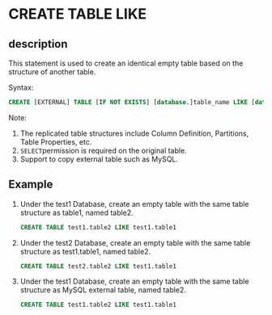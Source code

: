# CREATE TABLE LIKE

## description

This statement is used to create an identical empty table based on the structure of another table.

Syntax:

```sql
CREATE [EXTERNAL] TABLE [IF NOT EXISTS] [database.]table_name LIKE [database.]table_name
```

Note:

1. The replicated table structures include Column Definition, Partitions, Table Properties, etc.
2. `SELECT`permission is required on the original table.
3. Support to copy external table such as MySQL.

## Example

1. Under the test1 Database, create an empty table with the same table structure as table1, named table2.

    ```sql
    CREATE TABLE test1.table2 LIKE test1.table1
    ```

2. Under the test2 Database, create an empty table with the same table structure as test1.table1, named table2.

    ```sql
    CREATE TABLE test2.table2 LIKE test1.table1
    ```

3. Under the test1 Database, create an empty table with the same table structure as MySQL external table, named table2.

    ```sql
    CREATE TABLE test1.table2 LIKE test1.table1
    ```
